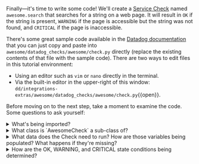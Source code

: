 Finally—it's time to write some code! We'll create a [Service Check](https://docs.datadoghq.com/developers/service_checks/#overview) named `awesome.search` that searches for a string on a web page. It will result in `OK` if the string is present, `WARNING` if the page is accessible but the string was not found, and `CRITICAL` if the page is inaccessible.

There's some great sample code available in the [Datadog documentation](https://docs.datadoghq.com/developers/integrations/new_check_howto/#implement-check-logic) that you can just copy and paste into `awesome/datadog_checks/awesome/check.py` directly (replace the existing contents of that file with the sample code). There are two ways to edit files in this tutorial environment:
- Using an editor such as `vim` or `nano` directly in the terminal.
- Via the built-in editor in the upper-right of this window: `dd/integrations-extras/awesome/datadog_checks/awesome/check.py`{{open}}.

Before moving on to the next step, take a moment to examine the code. Some questions to ask yourself:
<details>
  <summary>What's being imported?</summary>
  
  - The [`requests` library](https://requests.readthedocs.io/en/master), used to make the HTTP request that we need for our Check.
  
</details>
<details>
  <summary>What class is `AwesomeCheck` a sub-class of?
</summary>
  
  - `AgentCheck`
  
</details>
<details>
  <summary>What data does the Check need to run? How are those variables being populated? What happens if they're missing?</summary>
  
  - It needs a `url` to check and a `search_string` that we are going to check for on the page. If they are missing, an error is raised.
  
</details>
<details>
  <summary>How are the OK, WARNING, and CRITICAL state conditions being determined?</summary>
  
  - `OK` is set if the string is found in the page, `WARNING` is set if the page is loaded, but the string is not found, and `CRITICAL` is set if an exception is raised while loading the page. 
  
</details>